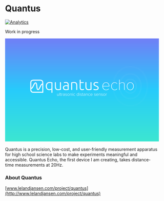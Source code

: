 # Quantus
[![Analytics](https://ga-beacon.appspot.com/UA-46915227-3/quantus)](https://github.com/igrigorik/ga-beacon)

Work in progress 

![Quantus logo](quantus_echo_logo.png)

Quantus is a precision, low-cost, and user-friendly measurement apparatus for high school science labs to make experiments meaningful and accessible. Quantus Echo, the first device I am creating, takes distance-time measurements at 20Hz.

### About Quantus
[www.lelandjansen.com/project/quantus](http://www.lelandjansen.com/project/quantus)
